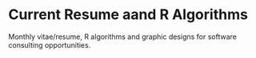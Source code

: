 # Current Resume aand R Algorithms
Monthly vitae/resume, R algorithms and graphic designs for software consulting opportunities.
